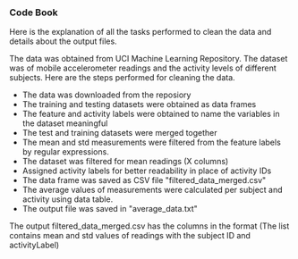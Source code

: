 ### Code Book

Here is the explanation of all the tasks performed to clean the data and details about the output files.

The data was obtained from UCI Machine Learning Repository. The dataset was of mobile accelerometer readings and the activity levels of different subjects. Here are the steps performed for cleaning the data.

* The data was downloaded from the reposiory
* The training and testing datasets were obtained as data frames
* The feature and activity labels were obtained to name the variables in the dataset meaningful
* The test and training datasets were merged together 
* The mean and std measurements were filtered from the feature labels by regular expressions.
* The dataset was filtered for mean readings (X columns)
* Assigned activity labels for better readability in place of activity IDs
* The data frame was saved as CSV file "filtered_data_merged.csv"
* The average values of measurements were calculated per subject and activity using data table.
* The output file was saved in "average_data.txt"

The output filtered_data_merged.csv has the columns in the format (The list contains mean and std values of readings with the subject ID and activityLabel)
